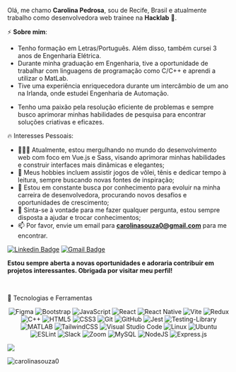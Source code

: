 Olá, me chamo **Carolina Pedrosa**, sou de Recife, Brasil e atualmente trabalho como desenvolvedora web trainee na  **Hacklab** 🚀. 

⚡️ **Sobre mim**:

- Tenho formação em Letras/Português. Além disso, também cursei 3 anos de Engenharia Elétrica.
- Durante minha graduação em Engenharia, tive a oportunidade de trabalhar com linguagens de programação como C/C++ e aprendi a utilizar o MatLab.
- Tive uma experiência enriquecedora durante um intercâmbio de um ano na Irlanda, onde estudei Engenharia de Automação.</p>
- Tenho uma paixão pela resolução eficiente de problemas e sempre busco aprimorar minhas habilidades de pesquisa para encontrar soluções criativas e eficazes.

🔥 Interesses Pessoais:

- 👩🏽‍💻 Atualmente, estou mergulhando no mundo do desenvolvimento web com foco em Vue.js e Sass, visando aprimorar minhas habilidades e construir interfaces mais dinâmicas e elegantes;
- 🤔 Meus hobbies incluem assistir jogos de vôlei, tênis e dedicar tempo à leitura, sempre buscando novas fontes de inspiração;
- 💼 Estou em constante busca por conhecimento para evoluir na minha carreira de desenvolvedora, procurando novos desafios e oportunidades de crescimento;
- 💬 Sinta-se à vontade para me fazer qualquer pergunta, estou sempre disposta a ajudar e trocar conhecimentos;
- 📫 Por favor, envie um email para **carolinasouza0@gmail.com** para me encontrar.

[![Linkedin Badge](https://img.shields.io/badge/-carolinapedrosadev-blue?style=flat-square&logo=Linkedin&logoColor=white&link=https://www.linkedin.com/in/carolina-pedrosa-dev/)](https://www.linkedin.com/in/carolina-pedrosa-dev/)
[![Gmail Badge](https://img.shields.io/badge/-carolinasouza0@gmail.com-c14438?style=flat-square&logo=Gmail&logoColor=white&link=mailto:carolinasouza0@gmail.com)](mailto:carolinasouza0@gmail.com)

**Estou sempre aberta a novas oportunidades e adoraria contribuir em projetos interessantes. Obrigada por visitar meu perfil!**

<br>

<p align="left">🚀 Tecnologias e Ferramentas</p>

<div align='center' width={24}>
  
  <p> 
    
  ![Figma](https://img.shields.io/badge/figma-%23F24E1E.svg?style=for-the-badge&logo=figma&logoColor=white)
  ![Bootstrap](https://img.shields.io/badge/bootstrap-%238511FA.svg?style=for-the-badge&logo=bootstrap&logoColor=white)
  ![JavaScript](https://img.shields.io/badge/javascript-%23323330.svg?style=for-the-badge&logo=javascript&logoColor=%23F7DF1E)
  ![React](https://img.shields.io/badge/react-%2320232a.svg?style=for-the-badge&logo=react&logoColor=%2361DAFB)
  ![React Native](https://img.shields.io/badge/React-Native-000?style=for-the-badge&logo=React-Native)
  ![Vite](https://img.shields.io/badge/vite-%23646CFF.svg?style=for-the-badge&logo=vite&logoColor=white)
  ![Redux](https://img.shields.io/badge/redux-%23593d88.svg?style=for-the-badge&logo=redux&logoColor=white)
  ![C++](https://img.shields.io/badge/c++-%2300599C.svg?style=for-the-badge&logo=c%2B%2B&logoColor=white)
  ![HTML5](https://img.shields.io/badge/html5-%23E34F26.svg?style=for-the-badge&logo=html5&logoColor=white)
  ![CSS3](https://img.shields.io/badge/css3-%231572B6.svg?style=for-the-badge&logo=css3&logoColor=white)
  ![Git](https://img.shields.io/badge/git-%23F05033.svg?style=for-the-badge&logo=git&logoColor=white)
  ![GitHub](https://img.shields.io/badge/github-%23121011.svg?style=for-the-badge&logo=github&logoColor=white)
  ![Jest](https://img.shields.io/badge/-jest-%23C21325?style=for-the-badge&logo=jest&logoColor=white)
  ![Testing-Library](https://img.shields.io/badge/-TestingLibrary-%23E33332?style=for-the-badge&logo=testing-library&logoColor=white)
  <img alt="MATLAB" src="https://img.shields.io/badge/-MATLAB-0076A8?style=flat-square&logo=Mathworks&logoColor=white">
  ![TailwindCSS](https://img.shields.io/badge/tailwindcss-%2338B2AC.svg?style=for-the-badge&logo=tailwind-css&logoColor=white)
  ![Visual Studio Code](https://img.shields.io/badge/Visual%20Studio%20Code-0078d7.svg?style=for-the-badge&logo=visual-studio-code&logoColor=white)
  ![Linux](https://img.shields.io/badge/Linux-FCC624?style=for-the-badge&logo=linux&logoColor=black)
  ![Ubuntu](https://img.shields.io/badge/Ubuntu-E95420?style=for-the-badge&logo=ubuntu&logoColor=white)
  ![ESLint](https://img.shields.io/badge/ESLint-4B3263?style=for-the-badge&logo=eslint&logoColor=white)
  ![Slack](https://img.shields.io/badge/Slack-4A154B?style=for-the-badge&logo=slack&logoColor=white)
  ![Zoom](https://img.shields.io/badge/Zoom-2D8CFF?style=for-the-badge&logo=zoom&logoColor=white)
  ![MySQL](https://img.shields.io/badge/mysql-%2300f.svg?style=for-the-badge&logo=mysql&logoColor=white)
  ![NodeJS](https://img.shields.io/badge/node.js-6DA55F?style=for-the-badge&logo=node.js&logoColor=white)
  ![Express.js](https://img.shields.io/badge/express.js-%23404d59.svg?style=for-the-badge&logo=express&logoColor=%2361DAFB)

  </p>
</div>

<picture>
  <source
    srcset="https://github-profile-summary-cards.vercel.app/api/cards/profile-details?username=carolinasouza0&theme=github_dark"
    media="(prefers-color-scheme: dark)"
  />
  <source
    srcset="https://github-profile-summary-cards.vercel.app/api/cards/profile-details?username=carolinasouza0&theme=github"
    media="(prefers-color-scheme: light), (prefers-color-scheme: no-preference)"
  />
  <img src="https://github-readme-stats.vercel.app/api?username=anuraghazra&show_icons=true" />
</picture>

<p align="left"> <img src="https://komarev.com/ghpvc/?username=carolinasouza0" alt="carolinasouza0" /> </p>

